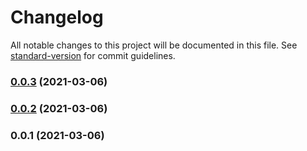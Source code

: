 # Changelog

All notable changes to this project will be documented in this file. See [standard-version](https://github.com/conventional-changelog/standard-version) for commit guidelines.

### [0.0.3](https://github.com/kcwinner/projen-github-demo/compare/v0.0.2...v0.0.3) (2021-03-06)

### [0.0.2](https://github.com/kcwinner/projen-github-demo/compare/v0.0.1...v0.0.2) (2021-03-06)

### 0.0.1 (2021-03-06)
